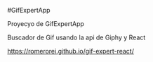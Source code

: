 #GifExpertApp

Proyecyo de GifExpertApp

Buscador de Gif usando la api de Giphy y React

https://romerorei.github.io/gif-expert-react/

